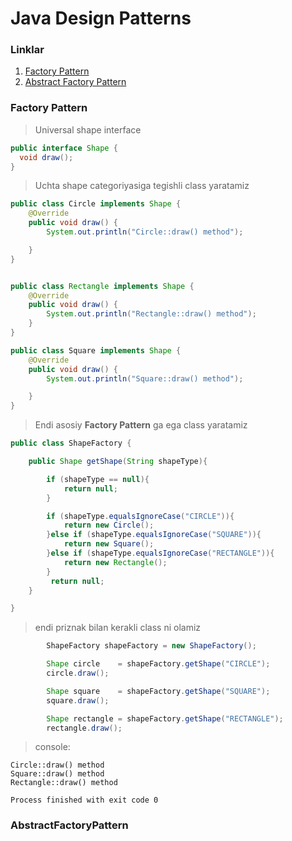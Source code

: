 # Java Design Patterns

### Linklar 
1. [Factory Pattern](README.md/Factory#Pattern)
2. [Abstract Factory Pattern](#AbstractFactoryPattern)

### Factory Pattern 


> Universal shape interface
  
  ```java
public interface Shape {
    void draw();
}
  ```
> Uchta shape categoriyasiga tegishli class yaratamiz  

```java
public class Circle implements Shape {
    @Override
    public void draw() {
        System.out.println("Circle::draw() method");

    }
}
```

```java

public class Rectangle implements Shape {
    @Override
    public void draw() {
        System.out.println("Rectangle::draw() method");
    }
}
```

```java 
public class Square implements Shape {
    @Override
    public void draw() {
        System.out.println("Square::draw() method");

    }
}
```

> Endi asosiy **Factory Pattern** ga ega class yaratamiz

```java
public class ShapeFactory {

    public Shape getShape(String shapeType){

        if (shapeType == null){
            return null;
        }

        if (shapeType.equalsIgnoreCase("CIRCLE")){
            return new Circle();
        }else if (shapeType.equalsIgnoreCase("SQUARE")){
            return new Square();
        }else if (shapeType.equalsIgnoreCase("RECTANGLE")){
            return new Rectangle();
        }
         return null;
    }

}
```
> endi priznak bilan kerakli class ni olamiz

```java
        ShapeFactory shapeFactory = new ShapeFactory();

        Shape circle    = shapeFactory.getShape("CIRCLE");
        circle.draw();

        Shape square    = shapeFactory.getShape("SQUARE");
        square.draw();

        Shape rectangle = shapeFactory.getShape("RECTANGLE");
        rectangle.draw();
```
> console: 
```
Circle::draw() method
Square::draw() method
Rectangle::draw() method

Process finished with exit code 0
```        
  
### AbstractFactoryPattern 
